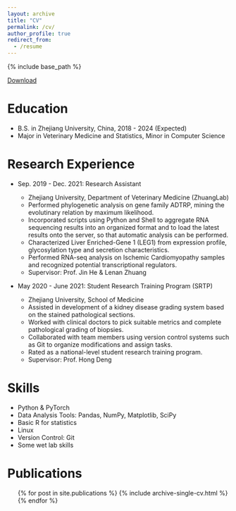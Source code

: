 ```yaml
---
layout: archive
title: "CV"
permalink: /cv/
author_profile: true
redirect_from:
  - /resume
---
```


{% include base_path %}

[Download](http://alexander-suen.github.io/files/CV_MHSun_Sep_2023.pdf)

Education
======
* B.S. in Zhejiang University, China, 2018 - 2024 (Expected)
* Major in Veterinary Medicine and Statistics, Minor in Computer Science

Research Experience
======
* Sep. 2019 - Dec. 2021: Research Assistant
  * Zhejiang University, Department of Veterinary Medicine (ZhuangLab)
  * Performed phylogenetic analysis on gene family ADTRP, mining the evolutinary relation by maximum likelihood.
  * Incorporated scripts using Python and Shell to aggregate RNA sequencing results into an organized format and to load
the latest results onto the server, so that automatic analysis can be performed.
  * Characterized Liver Enriched-Gene 1 (LEG1) from expression profile, glycosylation type and secretion characteristics.
  * Performed RNA-seq analysis on Ischemic Cardiomyopathy samples and recognized potential transcriptional regulators.
  * Supervisor: Prof. Jin He & Lenan Zhuang

* May 2020 - June 2021: Student Research Training Program (SRTP)
  * Zhejiang University, School of Medicine
  * Assisted in development of a kidney disease grading system based on the stained pathological sections.
  * Worked with clinical doctors to pick suitable metrics and complete pathological grading of biopsies.
  * Collaborated with team members using version control systems such as Git to organize modifications and assign tasks.
  * Rated as a national-level student research training program.
  * Supervisor: Prof. Hong Deng
  
Skills
======
* Python & PyTorch
* Data Analysis Tools: Pandas, NumPy, Matplotlib, SciPy
* Basic R for statistics
* Linux
* Version Control: Git
* Some <!-- (but not so much) --> wet lab skills

Publications
======
  <ul>{% for post in site.publications %}
    {% include archive-single-cv.html %}
  {% endfor %}</ul>
  
<!-- Talks
======
  <ul>{% for post in site.talks %}
    {% include archive-single-talk-cv.html %}
  {% endfor %}</ul>
  
Teaching
======
  <ul>{% for post in site.teaching %}
    {% include archive-single-cv.html %}
  {% endfor %}</ul>
  
Service and leadership
======
* Currently signed in to 43 different slack teams -->
